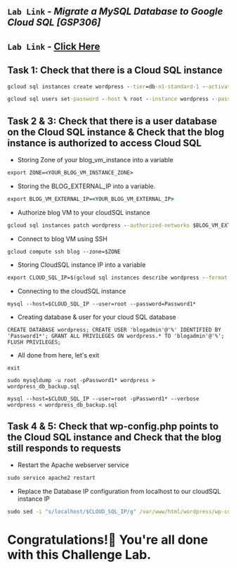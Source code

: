 ## `Lab Link` -  *Migrate a MySQL Database to Google Cloud SQL [GSP306]*
## `Lab Link` - [Click Here](https://www.cloudskillsboost.google/focuses/1740?parent=catalog)

## Task 1: Check that there is a Cloud SQL instance

```cmd
gcloud sql instances create wordpress --tier=db-n1-standard-1 --activation-policy=ALWAYS --zone=us-central1-a --database-version=MYSQL_5_7

gcloud sql users set-password --host % root --instance wordpress --password Password1*
```

## Task 2 & 3: Check that there is a user database on the Cloud SQL instance & Check that the blog instance is authorized to access Cloud SQL

* Storing Zone of your blog_vm_instance into a variable
```cmd
export ZONE=<YOUR_BLOG_VM_INSTANCE_ZONE>
```

* Storing the BLOG_EXTERNAL_IP into a variable.
```cmd
export BLOG_VM_EXTERNAL_IP=<YOUR_BLOG_VM_EXTERNAL_IP>
```

* Authorize blog VM to your cloudSQL instance
```cmd
gcloud sql instances patch wordpress --authorized-networks $BLOG_VM_EXTERNAL_IP/32 --quiet
```

* Connect to blog VM using SSH
```
gcloud compute ssh blog --zone=$ZONE
```

* Storing CloudSQL instance IP into a variable
```cmd
export CLOUD_SQL_IP=$(gcloud sql instances describe wordpress --format 'value(ipAddresses.ipAddress)')
```

* Connecting to the cloudSQL instance
```
mysql --host=$CLOUD_SQL_IP --user=root --password=Password1*
```

* Creating database & user for your cloud SQL database

```
CREATE DATABASE wordpress; CREATE USER 'blogadmin'@'%' IDENTIFIED BY 'Password1*'; GRANT ALL PRIVILEGES ON wordpress.* TO 'blogadmin'@'%'; FLUSH PRIVILEGES;
```

* All done from here, let's exit

```
exit
```

```
sudo mysqldump -u root -pPassword1* wordpress > wordpress_db_backup.sql

mysql --host=$CLOUD_SQL_IP --user=root -pPassword1* --verbose wordpress < wordpress_db_backup.sql
```

## Task 4 & 5: Check that wp-config.php points to the Cloud SQL instance and Check that the blog still responds to requests

* Restart the Apache webserver service

```cmd
sudo service apache2 restart
```

* Replace the Database IP configuration from localhost to our cloudSQL instance IP

```cmd
sudo sed -i "s/localhost/$CLOUD_SQL_IP/g" /var/www/html/wordpress/wp-config.php
```

# Congratulations!🎉 You're all done with this Challenge Lab.